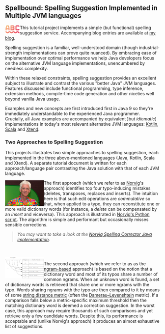 ## Spellbound: Spelling Suggestion Implemented in Multiple JVM languages

<img src="https://raw.githubusercontent.com/xrrocha/spellbound/master/spellbound-snippets/static/images/spelling-suggestion.png" align="left">

This tutorial project implements a simple (but functional) spelling suggestion service.
Accompanying blog entries are available at
[my blog](https://medium.com/@xrrocha/spelling-suggester-implemented-in-multiple-jvm-languages-faa733cab249/).

Spelling suggestion is a familiar, well-understood domain (though industrial-strength
implementations can prove quite nuanced). By embracing ease of implementation over optimal 
performance we help Java developers focus on the alternative JVM language implementations,
unencumbered by needless complexity.

Within these relaxed constraints, spelling suggestion provides an excellent subject to illustrate 
and contrast the various "better Java" JVM languages. Features discussed include  functional 
programming, type inference, extension methods, compile-time code generation and other niceties 
well beyond vanilla Java usage.

Examples and new concepts are first introduced first in Java 9 so they're immediately understandable
to the experienced Java programmer. Crucially, all Java examples are accompanied by equivalent )but
_idiomatic_) implementations in today's most relevant alternative JVM languages:
[Kotlin](https://kotlinlang.org/),
[Scala](http://scala-lang.org/) and
[Xtend](http://www.eclipse.org/xtend/).
<br style="clear: both">



### Two Approaches to Spelling Suggestion

This projects illustrates two simple approaches to spelling suggestion, each implemented in the
three above-mentioned languages (Java, Kotlin, Scala and Xtend). A separate tutorial document is
written for each approach/language pair contrasting the Java solution with that of each JVM language.

<img src="https://raw.githubusercontent.com/xrrocha/spellbound/master/spellbound-snippets/static/images/peter-norvig.png" width="25%" height="25%" align="left">

The first approach (which we refer to as [Norvig](https://en.wikipedia.org/wiki/Peter_Norvig)'s
approach) identifies top four typo-inducing mistakes (deletes, transposes, replaces and
inserts). The intuition here is that such edit operations are _commutative_ so that, when applied
to a typo, they can reconstitute one or more valid dictionary words (for instance, a _delete_ can
be compensated by an _insert_ and viceversa). This approach is illustrated in 
[Norvig's Python script](http://norvig.com/spell-correct.html). The algorithm is simple and
performant but occasionally misses sensible corrections.

> _You may want to take a look at the [Norvig Spelling Corrector Java implementation](https://github.com/xrrocha/spellbound/blob/master/spellbound-norvig/spellbound-norvig-java/src/main/java/net/xrrocha/java/spellbound/norvig/SpellingCorrector.java)_.
<br>
<br style="clear: both">

<img src="https://raw.githubusercontent.com/xrrocha/spellbound/master/spellbound-snippets/static/images/ngram2word.png" width="25%" height="25%" align="left">

The second approach (which we refer to as as the [ngram-based](https://en.wikipedia.org/wiki/N-gram)
approach) is based on the notion that a dictionary word and most of its typos share a number of
common ngrams. When an unknown word is found, a set of dictionary words is retrieved that share one
or more ngrams with the typo. Words sharing ngrams with the typo are then compared to it by means
of some
[string distance metric](https://en.wikipedia.org/wiki/String_metric)
(often the [Damerau–Levenshtein](https://en.wikipedia.org/wiki/Damerau%E2%80%93Levenshtein_distance)
metric). If a comparison falls below a metric-specific maximum threshold
then the matching dictionary word is deemed a correction suggestion. In the
worst case, this approach may require thousands of  such comparisons and yet
retrieve only a few candidate words. Despite this, its performance is 
acceptable and (unlike Norvig's approach) it produces an almost exhaustive
list of suggestions.
<br style="clear: both">
